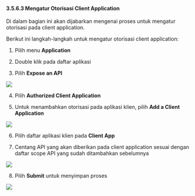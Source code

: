 #### **3.5.6.3 Mengatur Otorisasi Client Application**

Di dalam bagian ini akan dijabarkan mengenai proses untuk mengatur otorisasi pada client application.

Berikut ini langkah-langkah untuk mengatur otorisasi client application:

1. Pilih menu **Application**

2. Double klik pada daftar aplikasi

3. Pilih **Expose an API**

![](media/3a515ea52fe2d4542ce2269c7e56ea87.png)

4. Pilih **Authorized Client Application**

5. Untuk menambahkan otorisasi pada aplikasi klien, pilih **Add a Client Application**

![](media/ed2f877359772a68161a7a4318d0b874.png)

6. Pilih daftar aplikasi klien pada **Client App**

7. Centang API yang akan diberikan pada client application sesuai dengan daftar scope API yang sudah ditambahkan sebelumnya

![](media/66ede862967c754b81a3abe59126a38d.jpg)

8. Pilih **Submit** untuk menyimpan proses

![](media/ef7179c66dd9a184455048344ef06b7a.jpg)